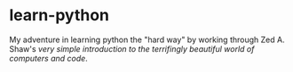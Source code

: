# learn-python
My adventure in learning python the "hard way" by working through Zed A. Shaw's _very simple introduction to the terrifingly beautiful world of computers and code_.
